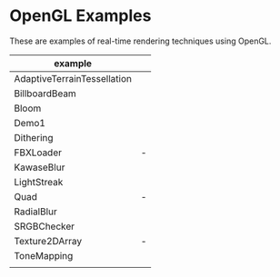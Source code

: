 OpenGL Examples
=============================

These are examples of real-time rendering techniques using OpenGL.

| example                     |      |
| --------------------------- | ---- |
| AdaptiveTerrainTessellation |      |
| BillboardBeam               |      |
| Bloom                       |      |
| Demo1                       |      |
| Dithering                   |      |
| FBXLoader                   | -    |
| KawaseBlur                  |      |
| LightStreak                 |      |
| Quad                        | -    |
| RadialBlur                  |      |
| SRGBChecker                 |      |
| Texture2DArray              | -    |
| ToneMapping                 |      |
|                             |      |

